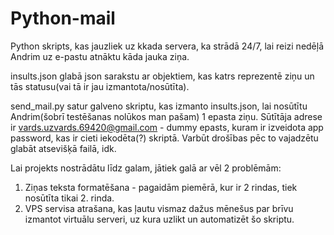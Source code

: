 # Python-mail
Python skripts, kas jauzliek uz kkada servera, ka strādā 24/7, lai reizi nedēļā Andrim uz e-pastu atnāktu kāda jauka ziņa.

insults.json glabā json sarakstu ar objektiem, kas katrs reprezentē ziņu un tās statusu(vai tā ir jau izmantota/nosūtīta).

send_mail.py satur galveno skriptu, kas izmanto insults.json, lai nosūtītu Andrim(šobrī testēšanas nolūkos man pašam) 1 epasta ziņu.
Sūtītāja adrese ir vards.uzvards.69420@gmail.com - dummy epasts, kuram ir izveidota app password, kas ir cieti iekodēta(?) skriptā.
Varbūt drošības pēc to vajadzētu glabāt atsevišķā failā, idk.

Lai projekts nostrādātu līdz galam, jātiek galā ar vēl 2 problēmām:
  1) Ziņas teksta formatēšana - pagaidām piemērā, kur ir 2 rindas, tiek nosūtīta tikai 2. rinda.
  2) VPS servisa atrašana, kas ļautu vismaz dažus mēnešus par brīvu izmantot virtuālu serveri, uz kura uzlikt un automatizēt šo skriptu.
